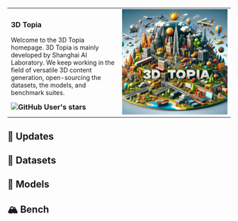 <!-- <div align="center">

<p align="center">
    <picture>
<img src="https://raw.githubusercontent.com/3DTopia/3DTopia/main/assets/3dtopia.jpeg" width="350">
    </picture>
</p>


![GitHub User's stars](https://img.shields.io/github/stars/3dtopia)

</div> -->


<style>
  .text-bold {
    font-size: 16px;
    font-weight: bold;
  }
  .text-normal {
    font-size: 14px;
    font-weight: normal;
  }
</style>


<table>
  <tr>
    <td width="50%" class="text-bold">
      <!-- <p> des <code>&lt;td&gt;</code> label </p> -->
      <p>3D Topia</p>
      <p class="text-normal"> Welcome to the 3D Topia homepage. 3D Topia is mainly developed by Shanghai AI Laboratory. We keep working in the field of versatile 3D content generation, open-sourcing the datasets, the models, and benchmark suites. </p>
      <img src="https://img.shields.io/github/stars/3dtopia" alt="GitHub User's stars">
    </td>
    <td width="50%">
      <img src="https://raw.githubusercontent.com/3DTopia/3DTopia/main/assets/3dtopia.jpeg" width="350">
    </td>
  </tr>
</table>


## 🚀 Updates


## 🍿 Datasets


## 🎁 Models


## 🏔️ Bench




<!-- ## Hi there 👋 -->

<!--

**Here are some ideas to get you started:**

🙋‍♀️ A short introduction - what is your organization all about?
🌈 Contribution guidelines - how can the community get involved?
👩‍💻 Useful resources - where can the community find your docs? Is there anything else the community should know?
🍿 Fun facts - what does your team eat for breakfast?
🧙 Remember, you can do mighty things with the power of [Markdown](https://docs.github.com/github/writing-on-github/getting-started-with-writing-and-formatting-on-github/basic-writing-and-formatting-syntax)
-->
